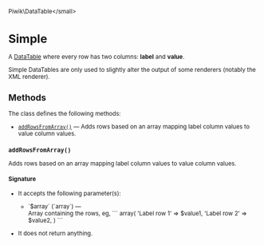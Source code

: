 <small>Piwik\DataTable\</small>

Simple
======

A [DataTable](#) where every row has two columns: **label** and **value**.

Simple DataTables are only used to slightly alter the output of some renderers
(notably the XML renderer).

Methods
-------

The class defines the following methods:

- [`addRowsFromArray()`](#addrowsfromarray) &mdash; Adds rows based on an array mapping label column values to value column values.

<a name="addrowsfromarray" id="addrowsfromarray"></a>
<a name="addRowsFromArray" id="addRowsFromArray"></a>
### `addRowsFromArray()`

Adds rows based on an array mapping label column values to value column values.

#### Signature

-  It accepts the following parameter(s):

   <ul>
   <li>
      <div markdown="1" class="parameter">
      `$array` (`array`) &mdash;

      <div markdown="1" class="param-desc"> Array containing the rows, eg, ``` array( 'Label row 1' => $value1, 'Label row 2' => $value2, ) ```</div>

      <div style="clear:both;"/>

      </div>
   </li>
   </ul>
- It does not return anything.

